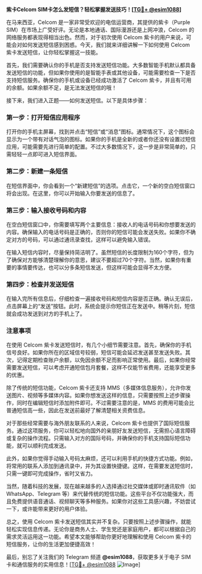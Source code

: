 **紫卡Celcom SIM卡怎么发短信？轻松掌握发送技巧！[[TG💪+ @esim1088](https://t.me/s/esim1088)]**

在马来西亚，Celcom 是一家非常受欢迎的电信运营商，其提供的紫卡（Purple SIM）在市场上广受好评。无论是本地通话、国际漫游还是上网冲浪，Celcom 的网络服务都表现得相当出色。然而，对于初次使用 Celcom 紫卡的用户来说，可能会对如何发送短信感到困惑。今天，我们就来详细讲解一下如何使用 Celcom 紫卡发送短信，让你轻松掌握这一技能。

首先，我们需要确认你的手机是否支持发送短信功能。大多数智能手机默认都具备发送短信的功能，但如果你使用的是智能手表或其他设备，可能需要检查一下是否支持短信服务。确保你的手机或设备已经成功激活了 Celcom 紫卡，并且有可用的余额。如果余额不足，是无法发送短信的哦！

接下来，我们进入正题——如何发送短信。以下是具体步骤：

### 第一步：打开短信应用程序

打开你的手机主屏幕，找到并点击“短信”或“消息”图标。通常情况下，这个图标会显示为一个带有对话气泡的图标。如果你的手机是全新的或者你还没有设置过短信应用，可能需要先进行简单的配置。不过大多数情况下，这一步是非常简单的，只需轻轻一点即可进入短信界面。

### 第二步：新建一条短信

在短信界面中，你会看到一个“新建短信”的选项。点击它，一个新的空白短信窗口将会出现。在这里，你可以开始输入你要发送的信息了。

### 第三步：输入接收号码和内容

在空白短信窗口中，你需要填写两个主要信息：接收人的电话号码和你想要发送的内容。确保输入的电话号码是正确的，否则你的短信可能会发送失败。如果你不确定对方的号码，可以通过通讯录查找，这样可以避免输入错误。

在输入短信内容时，尽量保持简洁明了。虽然短信的长度限制为160个字符，但为了确保对方能够清楚理解你的意思，建议不要超过70个字符。当然，如果你有重要的事情要传达，也可以分多条短信发送，但这样可能会显得不太方便。

### 第四步：检查并发送短信

在输入完所有信息后，仔细检查一遍接收号码和短信内容是否正确。确认无误后，点击屏幕上的“发送”按钮。此时，系统会提示你短信正在发送中。稍等片刻，短信就会成功发送到对方的手机上了。

### 注意事项

在使用 Celcom 紫卡发送短信时，有几个小细节需要注意。首先，确保你的手机信号良好。如果你所在的区域信号较弱，短信可能会延迟发送甚至发送失败。其次，记得定期检查账户余额，以免因余额不足而影响正常使用。最后，如果你经常需要发送短信，可以考虑开通短信包月套餐，这样不仅能节省费用，还能享受更多的优惠。

除了传统的短信功能，Celcom 紫卡还支持 MMS（多媒体信息服务），允许你发送图片、视频等多媒体内容。如果你想发送这样的信息，只需要按照上述步骤操作，同时在编辑短信时添加附件即可。不过需要注意的是，MMS 的费用可能会比普通短信高一些，因此在发送前最好了解清楚相关资费信息。

对于那些经常需要与海外朋友联系的人来说，Celcom 紫卡也提供了国际短信服务。通过这项服务，你可以轻松地向国外的亲朋好友发送短信，无需担心语言障碍或复杂的操作流程。只需输入对方的国际号码，并确保你的手机支持国际短信功能，就可以顺利完成发送。

此外，如果你觉得手动输入号码太麻烦，还可以利用手机的快捷方式功能。例如，将常用的联系人添加到通讯录中，并为其设置快捷键。这样，在需要发送短信时，只需一键即可完成操作，省时又省力。

当然，随着科技的发展，现在越来越多的人选择通过社交媒体或即时通讯软件（如 WhatsApp、Telegram 等）来代替传统的短信功能。这些平台不仅功能强大，而且免费提供语音通话、视频聊天等多种服务。如果你对这些工具感兴趣，不妨尝试一下，或许能带来更好的用户体验。

总之，使用 Celcom 紫卡发送短信其实并不复杂。只要按照上述步骤操作，就能轻松实现信息传递。无论你是商务人士、学生党还是家庭用户，都可以根据自己的需求灵活运用这一功能。希望本文能够帮助你更好地理解和使用 Celcom 紫卡的短信服务，让你的生活更加便捷高效！

最后，别忘了关注我们的 Telegram 频道 **@esim1088**，获取更多关于电子 SIM 卡和通信服务的实用信息！[[TG💪+ @esim1088](https://t.me/s/esim1088) ![Image](https://i.postimg.cc/4NQfJmqS/Snipaste-2025-05-13-00-14-12.png)]